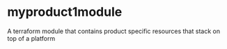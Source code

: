 # myproduct1module
A terraform module that contains product specific resources that stack on top of a platform
